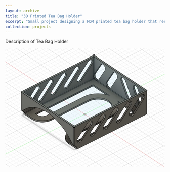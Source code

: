 ```yaml
---
layout: archive
title: "3D Printed Tea Bag Holder"
excerpt: "Small project designing a FDM printed tea bag holder that rests under cabinet<br/><img src='/images/JamesWebbLamp.jpg'>"
collection: projects
---
```


Description of Tea Bag Holder

<img src='/images/TeaBagHolderModel.jpg'>
